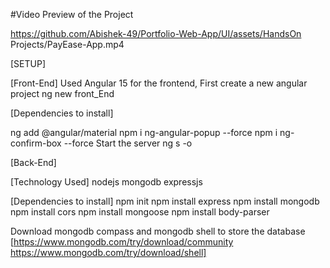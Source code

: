 #Video Preview of the Project

https://github.com/Abishek-49/Portfolio-Web-App/UI/assets/HandsOn Projects/PayEase-App.mp4

[SETUP]

[Front-End]
Used Angular 15 for the frontend, First create a new angular project ng new front_End

[Dependencies to install]

ng add @angular/material
npm i ng-angular-popup --force
npm i ng-confirm-box --force
Start the server ng s -o

[Back-End]

[Technology Used]
nodejs
mongodb
expressjs

[Dependencies to install]
npm init
npm install express 
npm install mongodb
npm install cors
npm install mongoose
npm install body-parser

Download mongodb compass and mongodb shell to store the database 
[https://www.mongodb.com/try/download/community https://www.mongodb.com/try/download/shell]

